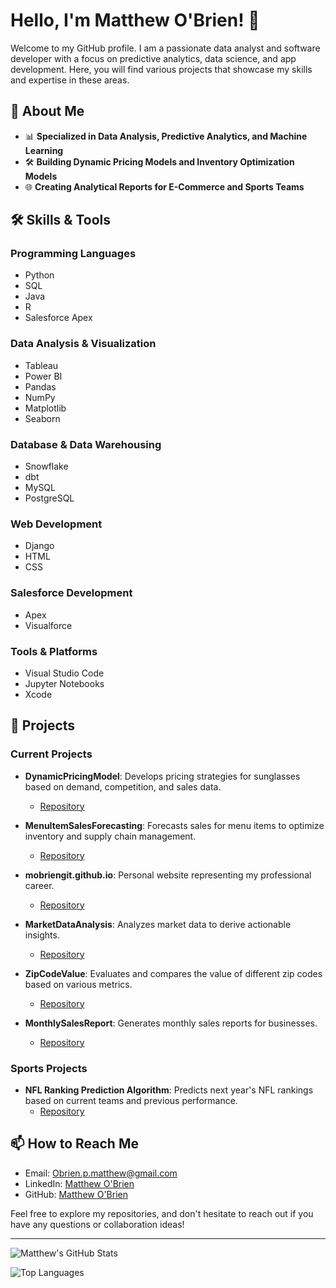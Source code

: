 # Hello, I'm Matthew O'Brien! 👋

Welcome to my GitHub profile. I am a passionate data analyst and software developer with a focus on predictive analytics, data science, and app development. Here, you will find various projects that showcase my skills and expertise in these areas.

## 🚀 About Me

- 📊 **Specialized in Data Analysis, Predictive Analytics, and Machine Learning**
- 🛠️ **Building Dynamic Pricing Models and Inventory Optimization Models**
- 🌐 **Creating Analytical Reports for E-Commerce and Sports Teams**

## 🛠️ Skills & Tools

### Programming Languages

- Python
- SQL
- Java
- R
- Salesforce Apex

### Data Analysis & Visualization

- Tableau
- Power BI
- Pandas
- NumPy
- Matplotlib
- Seaborn

### Database & Data Warehousing

- Snowflake
- dbt
- MySQL
- PostgreSQL

### Web Development

- Django
- HTML
- CSS

### Salesforce Development

- Apex
- Visualforce

### Tools & Platforms

- Visual Studio Code
- Jupyter Notebooks
- Xcode

## 📂 Projects

### Current Projects

- **DynamicPricingModel**: Develops pricing strategies for sunglasses based on demand, competition, and sales data.
  - [Repository](https://github.com/mobriengit/DynamicPricingModel)

- **MenuItemSalesForecasting**: Forecasts sales for menu items to optimize inventory and supply chain management.
  - [Repository](https://github.com/mobriengit/MenuItemSalesForecasting)

- **mobriengit.github.io**: Personal website representing my professional career.
  - [Repository](https://github.com/mobriengit/mobriengit.github.io)

- **MarketDataAnalysis**: Analyzes market data to derive actionable insights.
  - [Repository](https://github.com/mobriengit/MarketDataAnalysis)

- **ZipCodeValue**: Evaluates and compares the value of different zip codes based on various metrics.
  - [Repository](https://github.com/mobriengit/ZipCodeValue)

- **MonthlySalesReport**: Generates monthly sales reports for businesses.
  - [Repository](https://github.com/mobriengit/MonthlySalesReport)

### Sports Projects

- **NFL Ranking Prediction Algorithm**: Predicts next year's NFL rankings based on current teams and previous performance.
  - [Repository](https://github.com/mobriengit/NFL-Ranking-Prediction)

## 📫 How to Reach Me

- Email: [Obrien.p.matthew@gmail.com](mailto:Obrien.p.matthew@gmail.com)
- LinkedIn: [Matthew O'Brien](https://www.linkedin.com/in/matthew-o-brien-1b606b12b/)
- GitHub: [Matthew O'Brien](https://github.com/mobriengit)

Feel free to explore my repositories, and don't hesitate to reach out if you have any questions or collaboration ideas!

---

![Matthew's GitHub Stats](https://github-readme-stats.vercel.app/api?username=mobriengit&show_icons=true&theme=radical)

![Top Languages](https://github-readme-stats.vercel.app/api/top-langs/?username=mobriengit&layout=compact&theme=radical)





